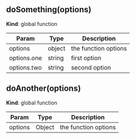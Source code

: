 ## doSomething(options)
**Kind**: global function  

| Param       | Type   | Description          |
| ----------- | ------ | -------------------- |
| options     | object | the function options |
| options.one | string | first option         |
| options.two | string | second option        |


## doAnother(options)
**Kind**: global function  

| Param   | Type   | Description          |
| ------- | ------ | -------------------- |
| options | Object | the function options |


